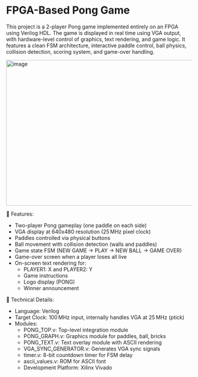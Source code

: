 # FPGA-Based Pong Game
This project is a 2-player Pong game implemented entirely on an FPGA using Verilog HDL. The game is displayed in real time using VGA output, with hardware-level control of graphics, text rendering, and game logic. It features a clean FSM architecture, interactive paddle control, ball physics, collision detection, scoring system, and game-over handling.

  <img width="667" height="394" alt="image" src="https://github.com/user-attachments/assets/fb1ca381-4633-4c8b-93fa-1ade69726db6" />

🎯 Features:
   - Two-player Pong gameplay (one paddle on each side)
   - VGA display at 640x480 resolution (25 MHz pixel clock)
   - Paddles controlled via physical buttons
   - Ball movement with collision detection (walls and paddles)
   - Game state FSM (NEW GAME → PLAY → NEW BALL → GAME OVER)
   - Game-over screen when a player loses all live
   - On-screen text rendering for:
     - PLAYER1: X and PLAYER2: Y
     - Game instructions
     - Logo display (PONG)
     - Winner announcement
      
🔧 Technical Details:
   - Language: Verilog
   - Target Clock: 100 MHz input, internally handles VGA at 25 MHz (ptick)
   - Modules:
     - PONG_TOP.v: Top-level integration module
     - PONG_GRAPH.v: Graphics module for paddles, ball, bricks
     - PONG_TEXT.v: Text overlay module with ASCII rendering
     - VGA_SYNC_GENERATOR.v: Generates VGA sync signals
     - timer.v: 8-bit countdown timer for FSM delay
     - ascii_values.v: ROM for ASCII font
     - Development Platform: Xilinx Vivado


